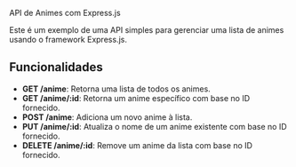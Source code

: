 API de Animes com Express.js

Este é um exemplo de uma API simples para gerenciar uma lista de animes usando o framework Express.js.

## Funcionalidades

- **GET /anime**: Retorna uma lista de todos os animes.
- **GET /anime/:id**: Retorna um anime específico com base no ID fornecido.
- **POST /anime**: Adiciona um novo anime à lista.
- **PUT /anime/:id**: Atualiza o nome de um anime existente com base no ID fornecido.
- **DELETE /anime/:id**: Remove um anime da lista com base no ID fornecido.
